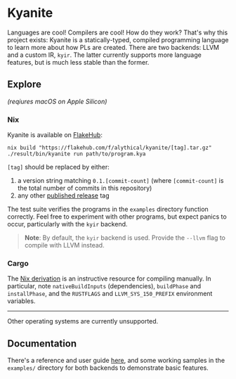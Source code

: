 # Kyanite

Languages are cool! Compilers are cool! How do they work? That's why this project exists: Kyanite is a statically-typed, compiled programming language to learn more about how PLs are created. There are two backends: LLVM and a custom IR, `kyir`. The latter currently supports more language features, but is much less stable than the former.

## Explore

_(reqiures macOS on Apple Silicon)_

### Nix

Kyanite is available on [FlakeHub](https://flakehub.com/flake/alythical/kyanite):

```
nix build "https://flakehub.com/f/alythical/kyanite/[tag].tar.gz"
./result/bin/kyanite run path/to/program.kya
```

`[tag]` should be replaced by either:

1. a version string matching `0.1.[commit-count]` (where `[commit-count]` is the total number of commits in this repository)
2. any other [published release](https://flakehub.com/flake/alythical/kyanite/releases) tag

The test suite verifies the programs in the `examples` directory function correctly. Feel free to experiment with other programs, but expect panics to occur, particularly with the `kyir` backend.

> **Note**: By default, the `kyir` backend is used. Provide the `--llvm` flag to compile with LLVM instead.

### Cargo

The [Nix derivation](https://github.com/alythical/kyanite/blob/main/nix/package.nix) is an instructive resource for compiling manually. In particular, note `nativeBuildInputs` (dependencies), `buildPhase` and `installPhase`, and the `RUSTFLAGS` and `LLVM_SYS_150_PREFIX` environment variables.

---

Other operating systems are currently unsupported.

## Documentation

There's a reference and user guide [here](https://kyanite.alainacn.dev), and some working samples in the `examples/` directory for both backends to demonstrate basic features.
